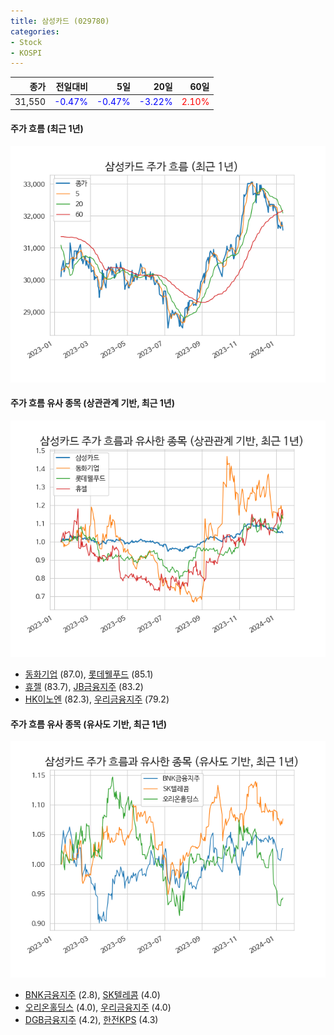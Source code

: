 ```yaml
---
title: 삼성카드 (029780)
categories:
- Stock
- KOSPI
---
```


|종가|전일대비|5일|20일|60일|
|---:|-------:|--:|---:|---:|
|31,550|<span style="color: blue">-0.47%</span>|<span style="color: blue">-0.47%</span>|<span style="color: blue">-3.22%</span>|<span style="color: red">2.10%</span>|

<!-- more -->

#### 주가 흐름 (최근 1년)
![029780](/assets/images/stock/029780.png)


#### 주가 흐름 유사 종목 (상관관계 기반, 최근 1년)
![029780](/assets/images/stock/029780_corr.png)
- [동화기업](/025900/) (87.0), [롯데웰푸드](/280360/) (85.1)
- [휴젤](/145020/) (83.7), [JB금융지주](/175330/) (83.2)
- [HK이노엔](/195940/) (82.3), [우리금융지주](/316140/) (79.2)


#### 주가 흐름 유사 종목 (유사도 기반, 최근 1년)
![029780](/assets/images/stock/029780_sim.png)
- [BNK금융지주](/138930/) (2.8), [SK텔레콤](/017670/) (4.0)
- [오리온홀딩스](/001800/) (4.0), [우리금융지주](/316140/) (4.0)
- [DGB금융지주](/139130/) (4.2), [한전KPS](/051600/) (4.3)